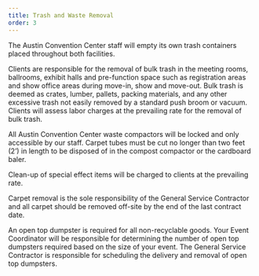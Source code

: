 ```yaml
---
title: Trash and Waste Removal
order: 3
---
```


The Austin Convention Center staff will empty its own trash containers placed throughout both facilities.

Clients are responsible for the removal of bulk trash in the meeting rooms, ballrooms, exhibit halls and pre-function space such as registration areas and show office areas during move-in, show and move-out. Bulk trash is deemed as crates, lumber, pallets, packing materials, and any other excessive trash not easily removed by a standard push broom or vacuum. Clients will assess labor charges at the prevailing rate for the removal of bulk trash.

All Austin Convention Center waste compactors will be locked and only accessible by our staff. Carpet tubes must be cut no longer than two feet (2’) in length to be disposed of in the compost compactor or the cardboard baler.

Clean-up of special effect items will be charged to clients at the prevailing rate.

Carpet removal is the sole responsibility of the General Service Contractor and all carpet should be removed off-site by the end of the last contract date.

An open top dumpster is required for all non-recyclable goods. Your Event Coordinator will be responsible for determining the number of open top dumpsters required based on the size of your event. The General Service Contractor is responsible for scheduling the delivery and removal of open top dumpsters.
